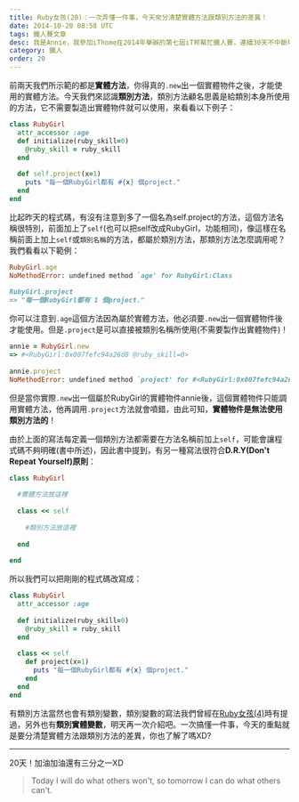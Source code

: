 ```yaml
---
title: Ruby女孩(20)：一次弄懂一件事，今天來分清楚實體方法跟類別方法的差異！
date: 2014-10-20 08:58 UTC
tags: 鐵人賽文章
desc: 我是Annie，我參加iThome在2014年舉辦的第七屆iT邦幫忙鐵人賽，連續30天不中斷地記錄自己學習Ruby的歷程，這一系列30篇文章，推薦給跟我一樣初學Ruby約半年的朋友參考。
category: 鐵人
order: 20
---
```


前兩天我們所示範的都是**實體方法**，你得真的`.new`出一個實體物件之後，才能使用的實體方法。今天我們來認識**類別方法**，類別方法顧名思義是給類別本身所使用的方法，它不需要製造出實體物件就可以使用，來看看以下例子：

~~~ruby
class RubyGirl  
  attr_accessor :age  
  def initialize(ruby_skill=0)  
    @ruby_skill = ruby_skill  
  end  
  
  def self.project(x=1)  
    puts "每一個RubyGirl都有 #{x} 個project."  
  end  
end  
~~~

比起昨天的程式碼，有沒有注意到多了一個名為self.project的方法，這個方法名稱很特別，前面加上了`self`(也可以把self改成RubyGirl，功能相同)，像這樣在名稱前面上加上`self`或`類別名稱`的方法，都屬於類別方法，那類別方法怎麼調用呢？我們看看以下範例：

~~~ruby
RubyGirl.age  
NoMethodError: undefined method `age' for RubyGirl:Class  
  
RubyGirl.project  
=> "每一個RubyGirl都有 1 個project."  
~~~

你可以注意到`.age`這個方法因為屬於實體方法，他必須要`.new`出一個實體物件後才能使用。但是`.project`是可以直接被類別名稱所使用(不需要製作出實體物件)！

~~~ruby
annie = RubyGirl.new  
=> #<RubyGirl:0x007fefc94a26d8 @ruby_skill=0>  
  
annie.project  
NoMethodError: undefined method `project' for #<RubyGirl:0x007fefc94a26d8 @ruby_skill=0>  
~~~

但是當你實際`.new`出一個屬於RubyGirl的實體物件annie後，這個實體物件只能調用實體方法，他再調用`.project`方法就會噴錯，由此可知，**實體物件是無法使用類別方法的**！

由於上面的寫法每定義一個類別方法都需要在方法名稱前加上`self`，可能會讓程式碼不夠明確(書中所述)，因此書中提到，有另一種寫法很符合**D.R.Y(Don't Repeat Yourself)原則**：

~~~ruby
class RubyGirl  
  
  #實體方法放這裡  
  
  class << self  
  
    #類別方法放這裡  
  
  end  
  
end  
~~~

所以我們可以把剛剛的程式碼改寫成：

~~~ruby
class RubyGirl  
  attr_accessor :age  
    
  def initialize(ruby_skill=0)  
    @ruby_skill = ruby_skill  
  end  
  
  class << self  
    def project(x=1)  
      puts "每一個RubyGirl都有 #{x} 個project."  
    end  
  end  
end  
~~~

有類別方法當然也會有類別變數，類別變數的寫法我們曾經在[Ruby女孩(4)](/ironman/2014-10-04-ruby-girl-4-ruby-intro.html)時有提過，另外也有**類別實體變數**，明天再一次介紹吧。一次搞懂一件事，今天的重點就是要分清楚實體方法跟類別方法的差異，你也了解了嗎XD?

---

20天！加油加油還有三分之一XD

> Today I will do what others won't, so tomorrow I can do what others can't.
